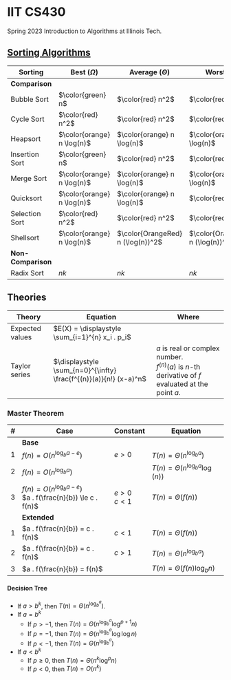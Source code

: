 # IIT CS430

Spring 2023 Introduction to Algorithms at Illinois Tech.

## [Sorting Algorithms](https://big-o.io/algorithms/)

| Sorting | Best ($\Omega$) | Average ($\Theta$) | Worst ($O$) |
| --- | --- | --- | --- |
| **Comparison** | | | |
| Bubble Sort | $\color{green} n$ | $\color{red} n^2$ | $\color{red} n^2$ |
| Cycle Sort | $\color{red} n^2$ | $\color{red} n^2$ | $\color{red} n^2$|
| Heapsort | $\color{orange} n \log(n)$ | $\color{orange} n \log(n)$ | $\color{orange} n \log(n)$ |
| Insertion Sort | $\color{green} n$ | $\color{red} n^2$ | $\color{red} n^2$ |
| Merge Sort | $\color{orange} n \log(n)$ | $\color{orange} n \log(n)$ | $\color{orange} n \log(n)$ |
| Quicksort | $\color{orange} n \log(n)$ | $\color{orange} n \log(n)$ | $\color{red} n^2$ |
| Selection Sort | $\color{red} n^2$ | $\color{red} n^2$ | $\color{red} n^2$ |
| Shellsort | $\color{orange} n \log(n)$ | $\color{OrangeRed} n (\log(n))^2$ | $\color{OrangeRed} n (\log(n))^2$ |
| **Non-Comparison** | | | |
| Radix Sort | $n k$ | $n k$ | $n k$ |

## Theories

| Theory | Equation | Where |
| --- | --- | --- |
| Expected values | $E(X) = \displaystyle \sum_{i=1}^{n} x_i . p_i$ | |
| Taylor series | $\displaystyle \sum_{n=0}^{\infty} \frac{f^{(n)}(a)}{n!} (x-a)^n$ | $a$ is real or complex number.<br>$f^{(n)}(a)$ is $n$-th derivative of $f$ evaluated at the point $a$. |

### Master Theorem

| # | Case | Constant | Equation |
| ---: | --- | --- | --- |
| | **Base** | | |
| 1 | $f(n) = O(n^{\log_b a-e})$ | $e>0$ | $T(n) = \Theta(n^{\log_b a})$ |
| 2 | $f(n) = O(n^{\log_b a})$ | | $T(n) = \Theta(n^{\log_b a} \log(n))$ |
| 3 | $f(n) = O(n^{\log_b a-e})$<br>$a . f(\frac{n}{b}) \le c . f(n)$ | $e>0$<br>$c < 1$ | $T(n) = \Theta(f(n))$ |
| | **Extended** | | |
| 1 | $a . f(\frac{n}{b}) = c . f(n)$ | $c<1$ | $T(n) = \Theta(f(n))$ |
| 2 | $a . f(\frac{n}{b}) = c . f(n)$ | $c>1$ | $T(n) = \Theta(n^{\log_b a})$ |
| 3 | $a . f(\frac{n}{b}) = f(n)$ | | $T(n) = \Theta(f(n) \log_b n)$ |

#### Decision Tree

- If $a > b^k$, then $T(n) = \Theta(n^{\log^a_b})$.
- If $a = b^k$
  - If $p > -1$, then $T(n) = \Theta(n^{\log^a_b} \log^{p+1} n)$
  - If $p = -1$, then $T(n) = \Theta(n^{\log^a_b} \log \log n)$
  - If $p < -1$, then $T(n) = \Theta(n^{\log^a_b})$
- If $a < b^k$
  - If $p \ge 0$, then $T(n) = \Theta(n^k \log^p n)$
  - If $p < 0$, then $T(n) = O(n^k)$

<!-- hotfix: KaTeX -->
<!-- https://github.com/yzane/vscode-markdown-pdf/issues/21/ -->
<script type="text/javascript" src="http://cdn.mathjax.org/mathjax/latest/MathJax.js?config=TeX-AMS-MML_HTMLorMML"></script>
<script type="text/x-mathjax-config">MathJax.Hub.Config({ tex2jax: { inlineMath: [['$', '$']]}, messageStyle: 'none' });</script>
